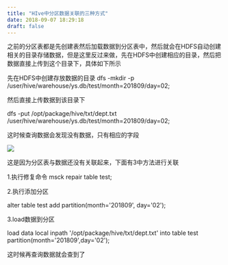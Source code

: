 ```yaml
---
title: "HIve中分区数据关联的三种方式"
date: 2018-09-07 18:29:18
draft: false
---
```

之前的分区表都是先创建表然后加载数据到分区表中，然后就会在HDFS自动创建相关的目录存储数据，但是这里反过来做，先在HDFS中创建相应的目录，然后把数据直接上传到这个目录下，具体如下所示

先在HDFS中创建存放数据的目录
dfs -mkdir -p /user/hive/warehouse/ys.db/test/month=201809/day=02;

然后直接上传数据到该目录下

dfs -put /opt/package/hive/txt/dept.txt /user/hive/warehouse/ys.db/test/month=201809/day=02;

这时候查询数据会发现没有数据，只有相应的字段

![](https://img-blog.csdn.net/20180907182457591?watermark/2/text/aHR0cHM6Ly9ibG9nLmNzZG4ubmV0L3lzXzIzMDAxNA==/font/5a6L5L2T/fontsize/400/fill/I0JBQkFCMA==/dissolve/70)

这是因为分区表与数据还没有关联起来，下面有3中方法进行关联

1.执行修复命令
msck repair table test;

2.执行添加分区

alter table test add partition(month='201809', day='02');

3.load数据到分区

load data local inpath '/opt/package/hive/txt/dept.txt' into table test partition(month='201809',day='02');

这时候再查询数据就会查到了